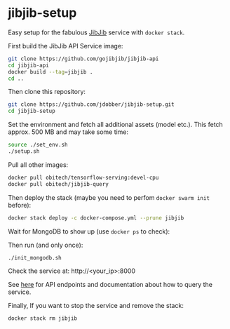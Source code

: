 # jibjib-setup
Easy setup for the fabulous [JibJib](https://github.com/gojibjib/jibjib) service with `docker stack`.

First build the JibJib API Service image:

```sh
git clone https://github.com/gojibjib/jibjib-api
cd jibjib-api
docker build --tag=jibjib .
cd ..
```

Then clone this repository:

```sh
git clone https://github.com/jdobber/jibjib-setup.git
cd jibjib-setup
```

Set the environment and fetch all additional assets (model etc.). This fetch approx. 500 MB and
may take some time:

```sh
source ./set_env.sh 
./setup.sh
```

Pull all other images:

```sh
docker pull obitech/tensorflow-serving:devel-cpu
docker pull obitech/jibjib-query
```

Then deploy the stack (maybe you need to perfom `docker swarm init` before):

```sh
docker stack deploy -c docker-compose.yml --prune jibjib
```

Wait for MongoDB to show up (use `docker ps` to check):

Then run (and only once):

```sh
./init_mongodb.sh
```

Check the service at: http://<your_ip>:8000

See [here](https://github.com/gojibjib/jibjib-api) for API endpoints and documentation about how
to query the service.

Finally, If you want to stop the service and remove the stack:

```sh
docker stack rm jibjib
```
